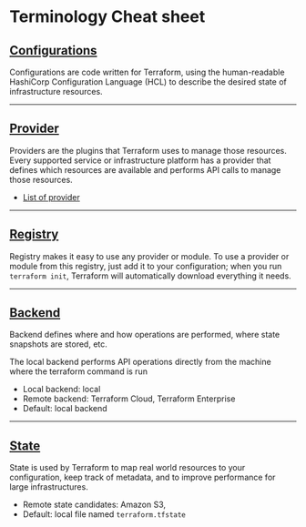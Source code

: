 # Terminology Cheat sheet

## [Configurations](https://registry.terraform.io/)

Configurations are code written for Terraform, using the human-readable HashiCorp Configuration Language (HCL) to describe the desired state of infrastructure resources.

-------------------------------

## [Provider](https://registry.terraform.io/)

Providers are the plugins that Terraform uses to manage those resources. Every supported service or infrastructure platform has a provider that defines which resources are available and performs API calls to manage those resources.

* [List of provider](https://registry.terraform.io/search/providers?namespace=hashicorp)

-------------------------------

## [Registry](https://registry.terraform.io/)

Registry makes it easy to use any provider or module. To use a provider or module from this registry, just add it to your configuration; when you run `terraform init`, Terraform will automatically download everything it needs.

-------------------------------

## [Backend](https://www.terraform.io/docs/language/settings/backends/index.html)

Backend defines where and how operations are performed, where state snapshots are stored, etc.

The local backend performs API operations directly from the machine where the terraform command is run

* Local backend: local
* Remote backend: Terraform Cloud, Terraform Enterprise
* Default: local backend

-------------------------------

## [State](https://www.terraform.io/docs/language/state/index.html)

State is used by Terraform to map real world resources to your configuration, keep track of metadata, and to improve performance for large infrastructures.

* Remote state candidates: Amazon S3,
* Default: local file named `terraform.tfstate`
